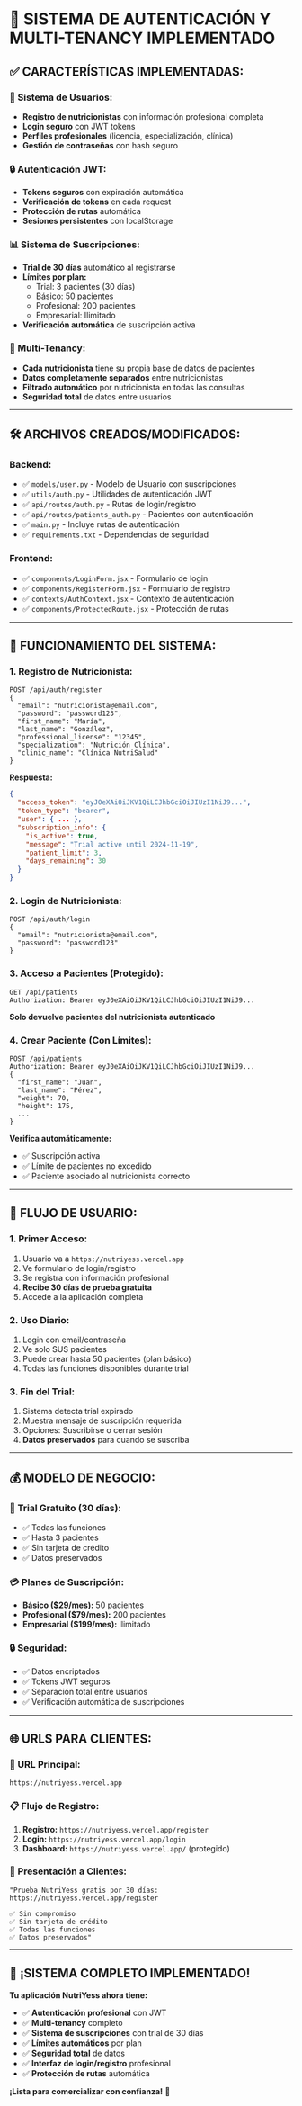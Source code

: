# 🔐 SISTEMA DE AUTENTICACIÓN Y MULTI-TENANCY IMPLEMENTADO

## ✅ **CARACTERÍSTICAS IMPLEMENTADAS:**

### **👤 Sistema de Usuarios:**
- **Registro de nutricionistas** con información profesional completa
- **Login seguro** con JWT tokens
- **Perfiles profesionales** (licencia, especialización, clínica)
- **Gestión de contraseñas** con hash seguro

### **🔒 Autenticación JWT:**
- **Tokens seguros** con expiración automática
- **Verificación de tokens** en cada request
- **Protección de rutas** automática
- **Sesiones persistentes** con localStorage

### **📊 Sistema de Suscripciones:**
- **Trial de 30 días** automático al registrarse
- **Límites por plan:**
  - Trial: 3 pacientes (30 días)
  - Básico: 50 pacientes
  - Profesional: 200 pacientes  
  - Empresarial: Ilimitado
- **Verificación automática** de suscripción activa

### **🏢 Multi-Tenancy:**
- **Cada nutricionista** tiene su propia base de datos de pacientes
- **Datos completamente separados** entre nutricionistas
- **Filtrado automático** por nutricionista en todas las consultas
- **Seguridad total** de datos entre usuarios

---

## 🛠️ **ARCHIVOS CREADOS/MODIFICADOS:**

### **Backend:**
- ✅ `models/user.py` - Modelo de Usuario con suscripciones
- ✅ `utils/auth.py` - Utilidades de autenticación JWT
- ✅ `api/routes/auth.py` - Rutas de login/registro
- ✅ `api/routes/patients_auth.py` - Pacientes con autenticación
- ✅ `main.py` - Incluye rutas de autenticación
- ✅ `requirements.txt` - Dependencias de seguridad

### **Frontend:**
- ✅ `components/LoginForm.jsx` - Formulario de login
- ✅ `components/RegisterForm.jsx` - Formulario de registro
- ✅ `contexts/AuthContext.jsx` - Contexto de autenticación
- ✅ `components/ProtectedRoute.jsx` - Protección de rutas

---

## 🚀 **FUNCIONAMIENTO DEL SISTEMA:**

### **1. Registro de Nutricionista:**
```
POST /api/auth/register
{
  "email": "nutricionista@email.com",
  "password": "password123",
  "first_name": "María",
  "last_name": "González",
  "professional_license": "12345",
  "specialization": "Nutrición Clínica",
  "clinic_name": "Clínica NutriSalud"
}
```

**Respuesta:**
```json
{
  "access_token": "eyJ0eXAiOiJKV1QiLCJhbGciOiJIUzI1NiJ9...",
  "token_type": "bearer",
  "user": { ... },
  "subscription_info": {
    "is_active": true,
    "message": "Trial active until 2024-11-19",
    "patient_limit": 3,
    "days_remaining": 30
  }
}
```

### **2. Login de Nutricionista:**
```
POST /api/auth/login
{
  "email": "nutricionista@email.com",
  "password": "password123"
}
```

### **3. Acceso a Pacientes (Protegido):**
```
GET /api/patients
Authorization: Bearer eyJ0eXAiOiJKV1QiLCJhbGciOiJIUzI1NiJ9...
```

**Solo devuelve pacientes del nutricionista autenticado**

### **4. Crear Paciente (Con Límites):**
```
POST /api/patients
Authorization: Bearer eyJ0eXAiOiJKV1QiLCJhbGciOiJIUzI1NiJ9...
{
  "first_name": "Juan",
  "last_name": "Pérez",
  "weight": 70,
  "height": 175,
  ...
}
```

**Verifica automáticamente:**
- ✅ Suscripción activa
- ✅ Límite de pacientes no excedido
- ✅ Paciente asociado al nutricionista correcto

---

## 🎯 **FLUJO DE USUARIO:**

### **1. Primer Acceso:**
1. Usuario va a `https://nutriyess.vercel.app`
2. Ve formulario de login/registro
3. Se registra con información profesional
4. **Recibe 30 días de prueba gratuita**
5. Accede a la aplicación completa

### **2. Uso Diario:**
1. Login con email/contraseña
2. Ve solo SUS pacientes
3. Puede crear hasta 50 pacientes (plan básico)
4. Todas las funciones disponibles durante trial

### **3. Fin del Trial:**
1. Sistema detecta trial expirado
2. Muestra mensaje de suscripción requerida
3. Opciones: Suscribirse o cerrar sesión
4. **Datos preservados** para cuando se suscriba

---

## 💰 **MODELO DE NEGOCIO:**

### **🎁 Trial Gratuito (30 días):**
- ✅ Todas las funciones
- ✅ Hasta 3 pacientes
- ✅ Sin tarjeta de crédito
- ✅ Datos preservados

### **💳 Planes de Suscripción:**
- **Básico ($29/mes):** 50 pacientes
- **Profesional ($79/mes):** 200 pacientes
- **Empresarial ($199/mes):** Ilimitado

### **🔒 Seguridad:**
- ✅ Datos encriptados
- ✅ Tokens JWT seguros
- ✅ Separación total entre usuarios
- ✅ Verificación automática de suscripciones

---

## 🌐 **URLS PARA CLIENTES:**

### **🎯 URL Principal:**
```
https://nutriyess.vercel.app
```

### **📋 Flujo de Registro:**
1. **Registro:** `https://nutriyess.vercel.app/register`
2. **Login:** `https://nutriyess.vercel.app/login`
3. **Dashboard:** `https://nutriyess.vercel.app/` (protegido)

### **💼 Presentación a Clientes:**
```
"Prueba NutriYess gratis por 30 días:
https://nutriyess.vercel.app/register

✅ Sin compromiso
✅ Sin tarjeta de crédito  
✅ Todas las funciones
✅ Datos preservados"
```

---

## 🎉 **¡SISTEMA COMPLETO IMPLEMENTADO!**

**Tu aplicación NutriYess ahora tiene:**
- ✅ **Autenticación profesional** con JWT
- ✅ **Multi-tenancy** completo
- ✅ **Sistema de suscripciones** con trial de 30 días
- ✅ **Límites automáticos** por plan
- ✅ **Seguridad total** de datos
- ✅ **Interfaz de login/registro** profesional
- ✅ **Protección de rutas** automática

**¡Lista para comercializar con confianza!** 🚀
